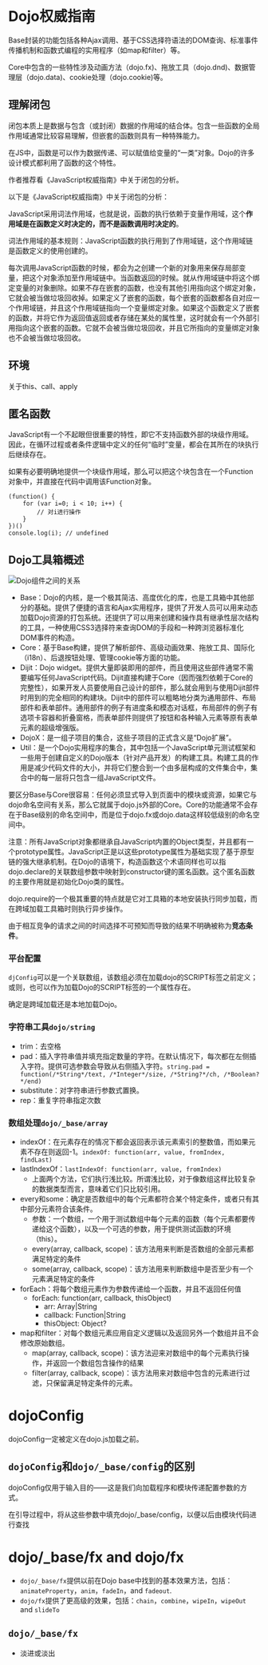 # Dojo权威指南 #
Base封装的功能包括各种Ajax调用、基于CSS选择符语法的DOM查询、标准事件传播机制和函数式编程的实用程序（如map和filter）等。

Core中包含的一些特性涉及动画方法（dojo.fx)、拖放工具（dojo.dnd)、数据管理层（dojo.data)、cookie处理（dojo.cookie)等。

## 理解闭包 ##
闭包本质上是数据与包含（或封闭）数据的作用域的结合体。包含一些函数的全局作用域通常比较容易理解，但嵌套的函数则具有一种特殊能力。

在JS中，函数是可以作为数据传递、可以赋值给变量的“一类”对象。Dojo的许多设计模式都利用了函数的这个特性。

作者推荐看《JavaScript权威指南》中关于闭包的分析。

以下是《JavaScript权威指南》中关于闭包的分析：

JavaScript采用词法作用域，也就是说，函数的执行依赖于变量作用域，这个**作用域是在函数定义时决定的，而不是函数调用时决定的**。

词法作用域的基本规则：JavaScript函数的执行用到了作用域链，这个作用域链是函数定义的使用创建的。

每次调用JavaScript函数的时候，都会为之创建一个新的对象用来保存局部变量，把这个对象添加至作用域链中。当函数返回的时候。就从作用域链中将这个绑定变量的对象删除。如果不存在嵌套的函数，也没有其他引用指向这个绑定对象，它就会被当做垃圾回收掉。如果定义了嵌套的函数，每个嵌套的函数都各自对应一个作用域链，并且这个作用域链指向一个变量绑定对象。如果这个函数定义了嵌套的函数，并将它作为返回值返回或者存储在某处的属性里，这时就会有一个外部引用指向这个嵌套的函数。它就不会被当做垃圾回收，并且它所指向的变量绑定对象也不会被当做垃圾回收。

## 环境 ##
关于this、call、apply

## 匿名函数 ##
JavaScript有一个不起眼但很重要的特性，即它不支持函数外部的块级作用域。因此，在循环过程或者条件逻辑中定义的任何“临时”变量，都会在其所在的块执行后继续存在。

如果有必要明确地提供一个块级作用域，那么可以把这个块包含在一个Function对象中，并直接在代码中调用该Function对象。

	(function() {
		for (var i=0; i < 10; i++) {
			// 对i进行操作
		}
	})()
	console.log(i); // undefined


## Dojo工具箱概述 ##
![Dojo组件之间的关系](https://i.imgur.com/P4Oo23j.png)

- Base：Dojo的内核，是一个极其简洁、高度优化的库，也是工具箱中其他部分的基础。提供了便捷的语言和Ajax实用程序，提供了开发人员可以用来动态加载Dojo资源的打包系统。还提供了可以用来创建和操作具有继承性层次结构的工具，一种使用CSS3选择符来查询DOM的手段和一种跨浏览器标准化DOM事件的构造。
- Core：基于Base构建，提供了解析部件、高级动画效果、拖放工具、国际化（i18n）、后退按钮处理、管理cookie等方面的功能。
- Dijit：Dojo widget。提供大量即装即用的部件，而且使用这些部件通常不需要编写任何JavaScript代码。Dijit直接构建于Core（因而强烈依赖于Core的完整性），如果开发人员要使用自己设计的部件，那么就会用到与使用Dijit部件时用到的完全相同的构建块。Dijit中的部件可以粗略地分类为通用部件、布局部件和表单部件。通用部件的例子有进度条和模态对话框，布局部件的例子有选项卡容器和折叠窗格，而表单部件则提供了按钮和各种输入元素等原有表单元素的超级增强版。
- DojoX：是一组子项目的集合，这些子项目的正式含义是“Dojo扩展”。
- Util：是一个Dojo实用程序的集合，其中包括一个JavaScript单元测试框架和一些用于创建自定义的Dojo版本（针对产品开发）的构建工具。构建工具的作用是减少代码文件的大小，并将它们整合到一个由多层构成的文件集合中，集合中的每一层将只包含一组JavaScript文件。

要区分Base与Core很容易：任何必须显式导入到页面中的模块或资源，如果它与dojo命名空间有关系，那么它就属于dojo.js外部的Core。Core的功能通常不会存在于Base级别的命名空间中，而是位于dojo.fx或dojo.data这样较低级别的命名空间中。

注意：所有JavaScript对象都继承自JavaScript内置的Object类型，并且都有一个prototype属性。JavaScript正是以这些prototype属性为基础实现了基于原型链的强大继承机制。在Dojo的语境下，构造函数这个术语同样也可以指dojo.declare的关联数组参数中映射到constructor键的匿名函数。这个匿名函数的主要作用就是初始化Dojo类的属性。

dojo.require的一个极其重要的特点就是它对工具箱的本地安装执行同步加载，而在跨域加载工具箱时则执行异步操作。

由于相互竞争的请求之间的时间选择不可预知而导致的结果不明确被称为**竞态条件**。

### 平台配置 ###
`djConfig`可以是一个关联数组，该数组必须在加载dojo的SCRIPT标签之前定义；或则，也可以作为加载Dojo的SCRIPT标签的一个属性存在。

确定是跨域加载还是本地加载Dojo。

### 字符串工具`dojo/string` ###
- trim：去空格
- pad：插入字符串值并填充指定数量的字符。在默认情况下，每次都在左侧插入字符。提供可选参数会导致从右侧插入字符。`string.pad = function(/*String*/text, /*Integer*/size, /*String?*/ch, /*Boolean?*/end)`
- substitute：对字符串进行参数式置换。
- rep：重复字符串指定次数

### 数组处理`dojo/_base/array` ###
- indexOf：在元素存在的情况下都会返回表示该元素索引的整数值，而如果元素不存在则返回-1。`indexOf: function(arr, value, fromIndex, findLast)`
- lastIndexOf：`lastIndexOf: function(arr, value, fromIndex)`
	- 上面两个方法，它们执行浅比较。所谓浅比较，对于像数组这样比较复杂的数据类型而言，意味着它们只比较引用。
- every和some：确定是否数组中的每个元素都符合某个特定条件，或者只有其中部分元素符合该条件。
	- 参数：一个数组，一个用于测试数组中每个元素的函数（每个元素都要传递给这个函数），以及一个可选的参数，用于提供测试函数的环境（this）。
	- every(array, callback, scope)：该方法用来判断是否数组的全部元素都满足特定的条件
	- some(array, callback, scope)：该方法用来判断数组中是否至少有一个元素满足特定的条件
- forEach：将每个数组元素作为参数传递给一个函数，并且不返回任何值
	- forEach: function(arr, callback, thisObject)
		- arr: Array|String
		- callback: Function|String
		- thisObject: Object?
- map和filter：对每个数组元素应用自定义逻辑以及返回另外一个数组并且不会修改原始数组。
	- map(array, callback, scope)：该方法迎来对数组中的每个元素执行操作，并返回一个数组包含操作的结果
	- filter(array, callback, scope)：该方法用来对数组中包含的元素进行过滤，只保留满足特定条件的元素。



# dojoConfig #
dojoConfig一定被定义在dojo.js加载之前。

## `dojoConfig`和`dojo/_base/config`的区别 ##
dojoConfig仅用于输入目的——这是我们向加载程序和模块传递配置参数的方式。

在引导过程中，将从这些参数中填充dojo/_base/config，以便以后由模块代码进行查找

# dojo/_base/fx and dojo/fx #
- `dojo/_base/fx`提供以前在Dojo base中找到的基本效果方法，包括：`animateProperty`，`anim`，`fadeIn`，and `fadeout`.
- `dojo/fx`提供了更高级的效果，包括：`chain`，`combine`，`wipeIn`，`wipeOut` and `slideTo`

## `dojo/_base/fx` ##
- 淡进或淡出
